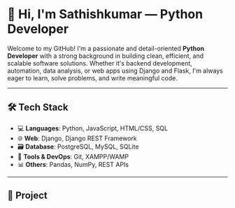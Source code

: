 # 👋 Hi, I'm Sathishkumar — Python Developer

Welcome to my GitHub! I'm a passionate and detail-oriented **Python Developer** with a strong background in building clean, efficient, and scalable software solutions. Whether it's backend development, automation, data analysis, or web apps using Django and Flask, I'm always eager to learn, solve problems, and write meaningful code.

---

## 🛠️ Tech Stack

- 💻 **Languages**: Python, JavaScript, HTML/CSS, SQL 
- 🌐 **Web**: Django, Django REST Framework  
- 🗃️ **Database**: PostgreSQL, MySQL, SQLite  
- 🔧 **Tools & DevOps**: Git, XAMPP/WAMP  
- 📊 **Others**: Pandas, NumPy, REST APIs

---

## 💼 Project

